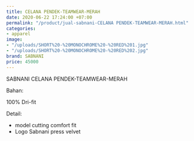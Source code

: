 ```yaml
---
title: CELANA PENDEK-TEAMWEAR-MERAH
date: 2020-06-22 17:24:00 +07:00
permalink: "/product/jual-sabnani-CELANA PENDEK-TEAMWEAR-MERAH.html"
categories:
- apparel
image:
- "/uploads/SHORT%20-%20MONOCHROME%20-%20RED%201.jpg"
- "/uploads/SHORT%20-%20MONOCHROME%20-%20RED%202.jpg"
brand: SABNANI
price: 45000
---
```


SABNANI
CELANA PENDEK-TEAMWEAR-MERAH

Bahan:

100% Dri-fit


Detail:

- model cutting comfort fit
- Logo Sabnani press velvet